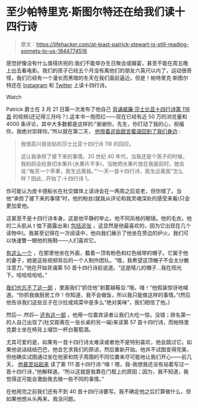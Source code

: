 # 至少帕特里克·斯图尔特还在给我们读十四行诗

> 原文：<https://lifehacker.com/at-least-patrick-stewart-is-still-reading-sonnets-to-us-1844774518>

感觉好像没有什么值得庆祝的:我们不能举办生日聚会或婚宴，甚至不能在周五晚上出去看电影。我们的孩子已经五个月没有离他们的朋友六英尺以内了，运动很奇怪，我们已经有一个漫长而黑暗的冬天在我们面前逼近。但是！帕特里克·斯图尔特还在 [Instagram](https://www.instagram.com/sirpatstew/) 和 [Twitter](https://twitter.com/SirPatStew) 上读十四行诗。

Watch

Patrick 爵士在 3 月 21 日第一次发布了他自己 [背诵威廉·莎士比亚十四行诗第 116 首](https://www.instagram.com/p/B-A3NY2haqq/) 的视频(还记得三月吗？).这本书一炮而红——现在已经有近 50 万的浏览量和 4000 条评论，其中大多数都是这样的:“谢谢你，先生，你打动了我的心，祝福你，我绝对崇拜你。”所以就在第二天， [他带着这些甜言蜜语回到了我们身边](https://www.instagram.com/p/B-DeQAGh4eS/) :

> 我很高兴我张贴的莎士比亚十四行诗 116 的回应。
> 
> 这让我承担了接下来的事情。20 世纪 40 年代，当我还是个孩子的时候，我妈妈会给我切水果片(水果片不多)，当她把水果片放在我面前时，她会说:“每天一个苹果，医生远离我。”“一天一首十四行诗，医生远离我”怎么样？因此...开始了:十四行诗 1。

你可能认为皮卡德船长在社交媒体上读诗会在一两周之后变老，但你错了。当他“承担了接下来的事情”时，他的粉丝(就我从评论和我灵魂深处的感受来看)只会更加爱他。

这甚至不是十四行诗本身。这是他平静的举止。他不同风格的眼镜。他的毛衣。他的二头肌从 t 恤下面露出来( [包括这张](https://www.armtheanimals.com/collections/dont-listen-to-the-bullpit/products/mens-dont-listen-to-the-bullpit-crew) ，这显然是他最喜欢的，因为它出现在几个读物中)。我甚至记得在一次阅读中，他向我们展示了他坐在旁边的炉火，我们可以快速瞥一眼他的拖鞋——人们喜欢它。

[有这么一个](https://www.instagram.com/p/B_8gh0Vh-8a/) ，在那里他坐在外面，戴着一顶有粉色和红色缎带的帽子。它属于他的妻子，她是这些视频背后的一个人制作团队。“哦，我希望这顶帽子不会太分散注意力，”他在开始背诵第 50 首十四行诗前说道。“这是晴儿的帽子...我在阳光下。哈哈哈哈哈。”

[我们也忘不了这一部](https://www.instagram.com/p/CCZz9yChb2Q/) ，里面我们“抓住他”剥蔓越莓豆:“哦，嗨！”他假装惊讶地喊道。“你抓我做厨房工作！你知道，我不会做饭，所以我只能做这样的事情。”(然后他告诉我们这些豆子在沙拉或炖菜中是多么“绝对美味”，我们相信了他。)

然后— *然后—* [还有这一部](https://www.instagram.com/p/CARIjBXhGwn/) ，他用一位嘉宾读者让我们大吃一惊。没错；排名第一的人自己出现了(社交距离在一张长桌的另一端)来读第 57 首十四行诗，而帕特里克爵士坐在椅背上啜饮一杯白葡萄酒。

尤其可爱的是，如果有一首十四行诗太难读或者他不是特别喜欢，他会跳过它。如果他说话结结巴巴，他会乞求我们的原谅，然后重新开始。他并不试图变得完美，但他确实试图通过坐在他家和院子周围的不同位置来尽可能地让我们开心——前几天， [他甚至站起来](https://www.instagram.com/p/CD2Amf_BGnv/) 读了第 111 首十四行诗:“嗨！嗯，我-我想我还没有站着写过一首十四行诗，”他解释道。“所以这就是我靠在门框上的原因；因为，我不知道，我觉得这可能会激励我去做一些不同的事情。”

在他用完之前我们还有不到 40 首十四行诗要写。我不确定他之后打算做什么，但如果他想从头再来，我没问题。
